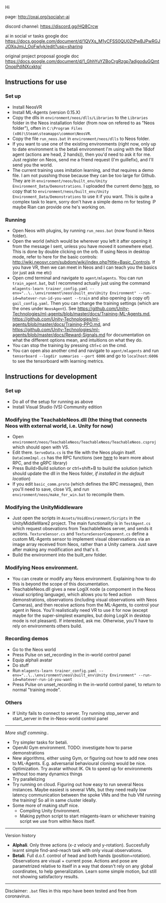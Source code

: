 Hi

page: http://oxai.org/socialvr-ai

discord channel: https://discord.gg/HQ8Crcw

ai in social vr tasks google doc https://docs.google.com/document/d/1QVXs_M1yCFSS0QU0ZtPwBJPwRGJJOXqJmiJ_OoFwIyk/edit?usp=sharing

original project proposal google doc https://docs.google.com/document/d/1_GhhYuYZBoCrgRzgp7adigoduGQmtOnopPdiNXcxktg/

## Instructions for use

### Set up

- Install NeosVR
- Install ML-Agents (version 0.15.X)
- Copy the dlls in `environment/neos/dlls/Libraries` to the `Libraries` folder in the Neos installation folder (from now on refered to as "Neos folder"), often in `C:\Program Files (x86)\Steam\steamapps\common\NeosVR`.
- Copy the file `run_neos.bat` in `environment/neos/dlls` to Neos folder.
- If you want to use one of the existing environments (right now, only up to date environment is the betali environment I'm using with the 18dof agent (actions are head, 2 hands)), then you'd need to ask it for me. Just register on Neos, send me a friend request (I'm guillefix), and I'll send you the world.
- The current training uses imitation learning, and that requires a demo file. I am not pusshing those because they can be too large for Github. They are in `environment/neos/built_env/Unity Environment_Data/Demonstrations`. I uploaded the current demo [here](environment/neos/UnityMiddleWare2/Assets/Demonstrations), so copy that to `environment/neos/built_env/Unity Environment_Data/Demonstrations` to use it if you want. This is quite a complex task to learn, sorry don't have a simple demo rn for testing :P maybe Rian can provide one he's working on.

### Running

- Open Neos with plugins, by running `run_neos.bat` (now found in Neos folder).
- Open the world (which would be wherever you left it after opening it from the message I sent, unless you have moved it somewhere else). This is done by double clicking on the orb. If using Neos in desktop mode, refer to here for the basic controls: http://wiki.neosvr.com/subdom/wiki/index.php?title=Basic_Controls. If you have VR, then we can meet in Neos and I can teach you the basics (or just ask me etc)
- Open cmd terminal and navigate to `agent/mlagents`. You can run `train_agent.bat`, but I recommend actually just using the command `mlagents-learn trainer_config.yaml --env="..\..\environment\neos\built_env\Unity Environment" --run-id=whatever-run-id-you-want --train` and also opening (a copy of) `gail_config.yaml`. Then you can change the training settings (which are the ones under `NeosAgent`). See https://github.com/Unity-Technologies/ml-agents/blob/master/docs/Training-ML-Agents.md, https://github.com/Unity-Technologies/ml-agents/blob/master/docs/Training-PPO.md, and https://github.com/Unity-Technologies/ml-agents/blob/master/docs/Reward-Signals.md for documentation on what the different options mean, and intuitions on what they do.
- You can stop the training by pressing ctrl+c on the cmd.
- You can open also another cmd and navigate to `agent/mlagents` and run `tensorboard --logdir summaries --port 6006` and go to `localhost:6006` to see the tensorboard with learning metrics.

## Instructions for development

### Set up

- Do all of the setup for running as above
- Install Visual Studio (VS) Community edition

### Modifying the TeachableNeos.dll (the thing that connects Neos with external world, i.e. Unity for now)

- Open `environment/neos/TeachableNeos/TeachableNeos/TeachableNeos.csproj` which should open with VS.
- Edit there. `ServeData.cs` is the file with the Neos plugin itself. `DataCommImpl.cs` has the RPC functions (see [here](https://grpc.io/docs/tutorials/basic/csharp/) to learn more about RPC, and the gRPC library)
- Press Build>Build solution or ctrl+shift+B to build the solution (which should update the dll in the Neos folder, *if installed in the default location*)
- If you edit `basic_comm.proto` (which defines the RPC messages), then you'll need to save, close VS, and run `environment/neos/make_for_win.bat` to recompile them.

### Modifying the UnityMiddleware

- Just open the scripts in `Assets/VoidEnvironment/Scripts` in the UnityMiddleWare2 project. The main functionality is in `TestAgent.cs` which request obsevations from TeachableNeos server, and sends it actions. `TextureSensor.cs` and `TextureSensorComponent.cs` define a custom ML-Agents sensor to implement visual observsations via an image array received from Neos, rather than a Unity camera. Just save after making any modification and that's it.
- Build the environment into the built_env folder.

### Modifying Neos environment.

- You can create or modify any Neos environment. Explaining how to do this is beyond the scope of this documentation.
- TeachableNeos.dll gives a new LogiX node (a compoment in the Neos visual scripting language), which allows you to feed action demonstrations, observations (including visual observations with Neos Cameras), and then receive actions from the ML-Agents, to control your agent in Neos. You'll realistically need VR to use it for now (except maybe for the super-simplest examples, but doing LogiX in desktop mode is not pleasant). If interested, ask me. Otherwise, you'll have to rely on environments others build.

### Recording demos

- Go to the Neos world
- Press Pulse on set_recording in the in-world control panel
- Equip alphali avatar
- Do stuff
- Run `mlagents-learn trainer_config.yaml --env="..\..\environment\neos\built_env\Unity Environment" --run-id=whatever-run-id-you-want`
- Press Pulse on unset_recording in the in-world control panel, to return to normal "training mode".

### Others

- If Unity fails to connect to server. Try running stop_server and start_server in the in-Neos-world control panel

-----

_More stuff comming.._

* Try simpler tasks for betali. 
* OpenAI Gym environment. TODO: investigate how to parse demonstrations
* New algorithms, either using Gym, or figuring out how to add new ones to ML-Agents. E.g. adversarial behavioural cloning would be nice.
* Optimization. Try avatar without IK. Ok to speed up for environments without too many dynamics things
* Try parallelizing
* Try running on cloud. Figuring out how easy to run several Neos instances. Maybe easiest is several VMs, but they need really low latency communication between the spoke VMs and the hub VM running the training! So all in same cluster ideally.
* Some more of making stuff nice.
  * Compiling Unity Environment. 
  * Making python script to start mlagents-learn or whichever training script we use from within Neos itself.

-----

Version history

- **Alphali**. Only three actions (x-z velociy and y-rotation). Succesfully learnt simple find-and-reach task with only visual observations.
- **Betali**. Full d.o.f. control of head and both hands (position+rotation). Observations are visual + current pose. Actions and pose are parametrized relative to itself in a way that doesn't rely on any global coordinates, to help generalization. Learn some simple motion, but still not showing satisfactory results.

----

Disclaimer: `.bat` files in this repo have been tested and free from coronavirus.
